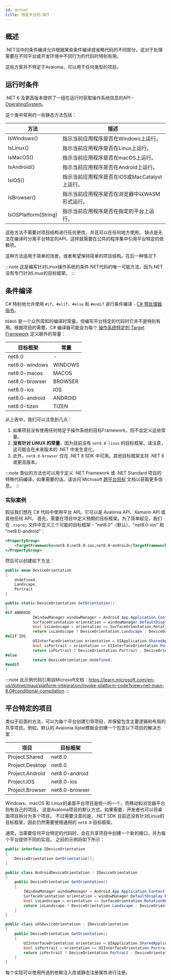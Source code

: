 ```yaml
---
id: dotnet
title: 特定平台的.NET
---
```

## 概述

.NET当中的条件编译允许根据某些条件编译或省略代码的不同部分。这对于处理需要在不同平台或开发环境中不同行为的代码时特别有用。

这些方案并不特定于Avalonia，可以用于任何类型的项目。

## 运行时条件

.NET 6 及更高版本提供了一组在运行时获取操作系统信息的API -
[OperatingSystem](https://learn.microsoft.com/en-us/dotnet/api/system.operatingsystem)。

这个类中常用的一些静态方法包括：

| 方法 | 描述 |
| --- | --- |
| IsWindows() | 指示当前应用程序是否在Windows上运行。 |
| IsLinux() | 指示当前应用程序是否在Linux上运行。 |
| IsMacOS() | 指示当前应用程序是否在macOS上运行。 |
| IsAndroid() | 指示当前应用程序是否在Android上运行。 |
| IsIOS() | 指示当前应用程序是否在iOS或MacCatalyst上运行。 |
| IsBrowser() | 指示当前应用程序是否在浏览器中以WASM形式运行。 |
| IsOSPlatform(String) | 指示当前应用程序是否在指定的平台上运行。 |

这些方法不需要对项目结构进行任何更改，并且可以在任何地方使用。
缺点是无法在编译时分离平台特定的API，这样就需要在公共的程序集中引用平台特定的依赖项。

这种方法适用于简单的场景，或者希望保持简单的项目结构。在后一种情况下

:::note
这是编写针对Linux操作系统的条件.NET代码的唯一可能方法，因为.NET没有专门针对Linux的目标框架。
:::

## 条件编译

C# 特别地允许使用 `#if`、`#elif`、`#else` 和 `#endif` 进行条件编译 - [C# 预处理器指令](https://learn.microsoft.com/en-us/dotnet/csharp/language-reference/preprocessor-directives#conditional-compilation)。

`DEBUG` 是一个众所周知的编译时常量。但编写平台特定的代码时它并不是特别有用。根据项目的需要，C# 编译器可能会为每个 [操作系统特定的 Target Framework](https://learn.microsoft.com/en-us/dotnet/standard/frameworks#net-5-os-specific-tfms) 定义额外的常量：

| 目标框架 | 常量 |
| ---- | ---- |
| net8.0 | - |
| net8.0-windows | WINDOWS |
| net8.0-macos | MACOS |
| net8.0-browser | BROWSER |
| net8.0-ios | IOS |
| net8.0-android | ANDROID |
| net8.0-tizen | TIZEN |

从上表中，我们可以注意到几点：
1. 如果项目没有使用任何特定于操作系统的目标Framework，则不会定义这些常量。
2. **没有针对 LINUX 的常量**，因为目前没有 `net8.0-linux` 的目标框架。请注意，这可能会在未来版本的 .NET 中发生变化。
3. 此外，`net8.0-browser` 仅在 .NET 8 SDK 中可用。其他目标框架支持 .NET 6 或更高版本。

:::note
类似的方法也可以用于定义 .NET Framework 或 .NET Standard 项目的特殊代码编译，如果需要的话。请访问 Microsoft [跨平台目标](https://learn.microsoft.com/en-us/dotnet/standard/library-guidance/cross-platform-targeting) 文档以获取更多信息。
:::

### 实际案例

假设我们想在 C# 代码中使用平台 API。它可以是 Avalonia API、Xamarin API 或其他任何 API。
首先，需要在项目中定义预期的目标框架。为了简单起见，我们在 `.csproj` 文件中定义三个可能的目标框架 - "net8.0"（默认）、"net8.0-ios" 和 "net8.0-android"：

```xml
<PropertyGroup>
    <TargetFrameworks>net8.0;net8.0-ios;net8.0-android</TargetFrameworks>
</PropertyGroup>
```

然后可以创建如下方法：
```csharp
public enum DeviceOrientation
{
    Undefined,
    Landscape,
    Portrait
}

public static DeviceOrientation GetOrientation()
{
#if ANDROID
            IWindowManager windowManager = Android.App.Application.Context.GetSystemService(Context.WindowService).JavaCast<IWindowManager>();
            SurfaceOrientation orientation = windowManager.DefaultDisplay.Rotation;
            bool isLandscape = orientation == SurfaceOrientation.Rotation90 || orientation == SurfaceOrientation.Rotation270;
            return isLandscape ? DeviceOrientation.Landscape : DeviceOrientation.Portrait;
#elif IOS
            UIInterfaceOrientation orientation = UIApplication.SharedApplication.StatusBarOrientation;
            bool isPortrait = orientation == UIInterfaceOrientation.Portrait || orientation == UIInterfaceOrientation.PortraitUpsideDown;
            return isPortrait ? DeviceOrientation.Portrait : DeviceOrientation.Landscape;
#else
            return DeviceOrientation.Undefined;
#endif
}
```

:::note
此示例代码引用自Microsoft文档：https://learn.microsoft.com/en-us/dotnet/maui/platform-integration/invoke-platform-code?view=net-maui-8.0#conditional-compilation
:::

## 平台特定的项目

类似于前面的方法，可以为每个平台创建引导项目，并保留包含主要逻辑和布局的共享项目。例如，默认的 Avalonia.Xplat模板会创建一个包含以下项目的解决方案：

| 项目 | 目标框架 |
| --- | --- |
| Project.Shared | net8.0 |
| Project.Desktop | net8.0 |
| Project.Android | net8.0-android |
| Project.iOS | net8.0-ios |
| Project.Browser | net8.0-browser |

Windows、macOS 和 Linux的桌面平台项目是统一的一个，而移动和浏览器平台则有自己的项目。
这是Avalonia项目的默认方式。如果需要，开发者也可以将桌面项目拆分为多个项目。
不过需要注意的是，.NET SDK 目前还没有针对Linux的目标框架，因此仍然需要使用通用的 `net8.0` 目标框架。

通常，当需要任何平台特定的代码时，会在共享项目中创建一个新的接口，并为每个平台提供不同的实现。
之前的示例将如下所示：
```csharp title='Project.Shared IDeviceOrientation.cs'
public interface IDeviceOrientation
{
    DeviceOrientation GetOrientation();
}
```

```csharp title='Project.Android AndroidDeviceOrientation.cs'
public class AndroidDeviceOrientation : IDeviceOrientation
{
    public DeviceOrientation GetOrientation()
    {
        IWindowManager windowManager = Android.App.Application.Context.GetSystemService(Context.WindowService).JavaCast<IWindowManager>();
        SurfaceOrientation orientation = windowManager.DefaultDisplay.Rotation;
        bool isLandscape = orientation == SurfaceOrientation.Rotation90 || orientation == SurfaceOrientation.Rotation270;
        return isLandscape ? DeviceOrientation.Landscape : DeviceOrientation.Portrait;
    }
}
```

```csharp title='Project.iOS iOSDeviceOrientation.cs'
public class iOSDeviceOrientation : IDeviceOrientation
{
    public DeviceOrientation GetOrientation()
    {
        UIInterfaceOrientation orientation = UIApplication.SharedApplication.StatusBarOrientation;
        bool isPortrait = orientation == UIInterfaceOrientation.Portrait || orientation == UIInterfaceOrientation.PortraitUpsideDown;
        return isPortrait ? DeviceOrientation.Portrait : DeviceOrientation.Landscape;
    }
}
```

每个实现可以使用所选的依赖注入库或静态注册属性进行注册。